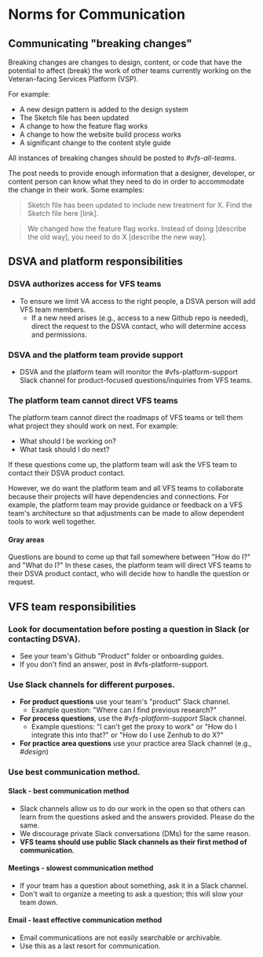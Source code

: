 # Norms for Communication

## Communicating "breaking changes"

Breaking changes are changes to design, content, or code that have the potential to affect (break) the work of other teams currently working on the Veteran-facing Services Platform (VSP).

For example:

* A new design pattern is added to the design system
* The Sketch file has been updated
* A change to how the feature flag works
* A change to how the website build process works
* A significant change to the content style guide

All instances of breaking changes should be posted to *#vfs-all-teams*.

The post needs to provide enough information that a designer, developer, or content person can know what they need to do in order to accommodate the change in their work. Some examples:

> Sketch file has been updated to include new treatment for X. Find the Sketch file here [link].

> We changed how the feature flag works. Instead of doing [describe the old way], you need to do X [describe the new way].

## DSVA and platform responsibilities

### DSVA authorizes access for VFS teams

* To ensure we limit VA access to the right people, a DSVA person will add VFS team members.
  * If a new need arises (e.g., access to a new Github repo is needed), direct the request to the DSVA contact, who will determine access and permissions.

### DSVA and the platform team provide support
* DSVA and the platform team will monitor the #vfs-platform-support Slack channel for product-focused questions/inquiries from VFS teams.

### The platform team cannot direct VFS teams

The platform team cannot direct the roadmaps of VFS teams or tell them what project they should work on next. For example:

* What should I be working on?
* What task should I do next?

If these questions come up, the platform team will ask the VFS team to contact their DSVA product contact.

However, we do want the platform team and all VFS teams to collaborate because their projects will have dependencies and connections. For example, the platform team may provide guidance or feedback on a VFS team's architecture so that adjustments can be made to allow dependent tools to work well together.

#### Gray areas

Questions are bound to come up that fall somewhere between "How do I?" and "What do I?" In these cases, the platform team will direct VFS teams to their DSVA product contact, who will decide how to handle the question or request.

## VFS team responsibilities

### Look for documentation before posting a question in Slack (or contacting DSVA).
* See your team's Github "Product" folder or onboarding guides.
* If you don't find an answer, post in #vfs-platform-support.

### Use Slack channels for different purposes.

* **For product questions** use your team's "product" Slack channel.
  * Example question: "Where can I find previous research?"
* **For process questions**, use the *#vfs-platform-support* Slack channel.
  * Example questions: "I can't get the proxy to work" or "How do I integrate this into that?" or "How do I use Zenhub to do X?"
* **For practice area questions** use your practice area Slack channel (e.g., *#design*)

### Use best communication method.

#### Slack - best communication method
* Slack channels allow us to do our work in the open so that others can learn from the questions asked and the answers provided. Please do the same.
* We discourage private Slack conversations (DMs) for the same reason.
* **VFS teams should use public Slack channels as their first method of communication.**

#### Meetings - slowest communication method
* If your team has a question about something, ask it in a Slack channel.
* Don't wait to organize a meeting to ask a question; this will slow your team down.

#### Email - least effective communication method
* Email communications are not easily searchable or archivable.
* Use this as a last resort for communication.
